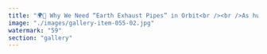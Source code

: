 ```yaml
---
title: "🌍🚀 Why We Need “Earth Exhaust Pipes” in Orbit<br /><br />As humanity’s technological metabolism accelerates, our planet is becoming an increasingly “closed system”—heat, data, electromagnetic noise, even waste, are building up with nowhere to spiral out. What if we could vent these systemic pressures directly into orbit?<br /><br />Imagine “Earth Exhaust Pipes”: orbital infrastructures designed to channel, dissipate, or redirect excess entropy—thermal, informational, or symbolic—away from the biosphere. Not as escape, but as intentional resonance: a pressure valve for planetary health and innovation.<br /><br />The next leap isn’t just on Earth. It’s in how we design feedback loops between planet and cosmos. Exhaust, if harmonized, can become the breath that keeps our world alive and evolving.<br /><br />Who’s ready to engineer the first planetary resonance infrastructure? 🌌<br /><br /><br />#EarthExhaust <br />#SystemicDesign <br />#ResonanceEngineering <br />#FutureNow<br /><br />cc CNN franceinfo Haaretz Al Jazeera Media Network The Moscow Times X - dream bigger"
image: "./images/gallery-item-055-02.jpg"
watermark: "59"
section: "gallery"
---
```

